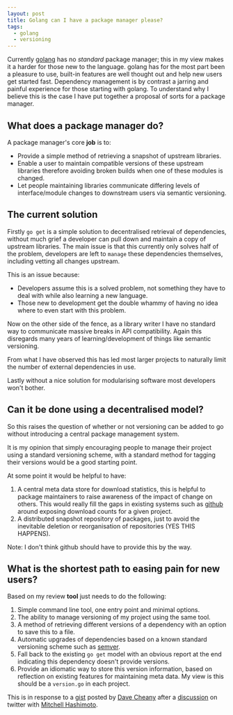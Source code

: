 ```yaml
---
layout: post
title: Golang can I have a package manager please?
tags:
  - golang
  - versioning
---
```


Currently [golang](http://golang.org) has no *standard* package manager; this in my view makes it a harder for those new to the language. golang has for the most part been a pleasure to use, built-in features are well thought out and help new users get started fast. Dependency management is by contrast a jarring and painful experience for those starting with golang. To understand why I believe this is the case I have put together a proposal of sorts for a package manager.

## What does a package manager do?

A package manager's core **job** is to:

* Provide a simple method of retrieving a snapshot of upstream libraries.
* Enable a user to maintain compatible versions of these upstream libraries therefore avoiding broken builds when one of these modules is changed.
* Let people maintaining libraries communicate differing levels of interface/module changes to downstream users via semantic versioning.

## The current solution

Firstly `go get` is a simple solution to decentralised retrieval of dependencies, without much grief a developer can pull down and maintain a copy of upstream libraries. The main issue is that this currently only solves half of the problem, developers are left to `manage` these dependencies themselves, including vetting all changes upstream.

This is an issue because:

* Developers assume this is a solved problem, not something they have to deal with while also learning a new language.
* Those new to development get the double whammy of having no idea where to even start with this problem.

Now on the other side of the fence, as a library writer I have no standard way to communicate massive breaks in API compatibility. Again this disregards many years of learning/development of things like semantic versioning.

From what I have observed this has led most larger projects to naturally limit the number of external dependencies in use.

Lastly without a nice solution for modularising software most developers won't bother.

## Can it be done using a decentralised model?

So this raises the question of whether or not versioning can be added to go without introducing a central package management system.

It is my opinion that simply encouraging people to manage their project using a standard versioning scheme, with a standard method for tagging their versions would be a good starting point.

At some point it would be helpful to have:

1. A central meta data store for download statistics, this is helpful to package maintainers to raise awareness of the impact of change on others. This would really fill the gaps in existing systems such as [github](http://github.com) around exposing download counts for a given project.
2. A distributed snapshot repository of packages, just to avoid the inevitable deletion or reorganisation of repositories (YES THIS HAPPENS).

Note: I don't think github should have to provide this by the way.

## What is the shortest path to easing pain for new users?

Based on my review **tool** just needs to do the following:

1. Simple command line tool, one entry point and minimal options.
2. The ability to manage versioning of my project using the same tool.
3. A method of retrieving different versions of a dependency with an option to save this to a file.
4. Automatic upgrades of dependencies based on a known standard versioning scheme such as [semver](http://semver.org/).
5. Fall back to the existing `go get` model with an obvious report at the end indicating this dependency doesn't provide versions.
6. Provide an idiomatic way to store this version information, based on reflection on existing features for maintaining meta data. My view is this should be a `version.go` in each project.

This is in response to a [gist](https://gist.github.com/davecheney/9716518) posted by [Dave Cheany](https://twitter.com/davecheney) after a [discussion](https://twitter.com/davecheney/status/447497663609450496) on twitter with [Mitchell Hashimoto](https://twitter.com/mitchellh).
